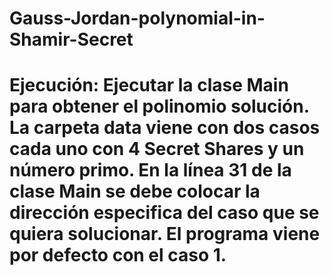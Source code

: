 # Gauss-Jordan-polynomial-in-Shamir-Secret

# Ejecución: Ejecutar la clase Main para obtener el polinomio solución. La carpeta data viene con dos casos cada uno con 4 Secret Shares y un número primo. En la línea 31 de la clase Main se debe colocar la dirección especifica del caso que se quiera solucionar. El programa viene por defecto con el caso 1.
